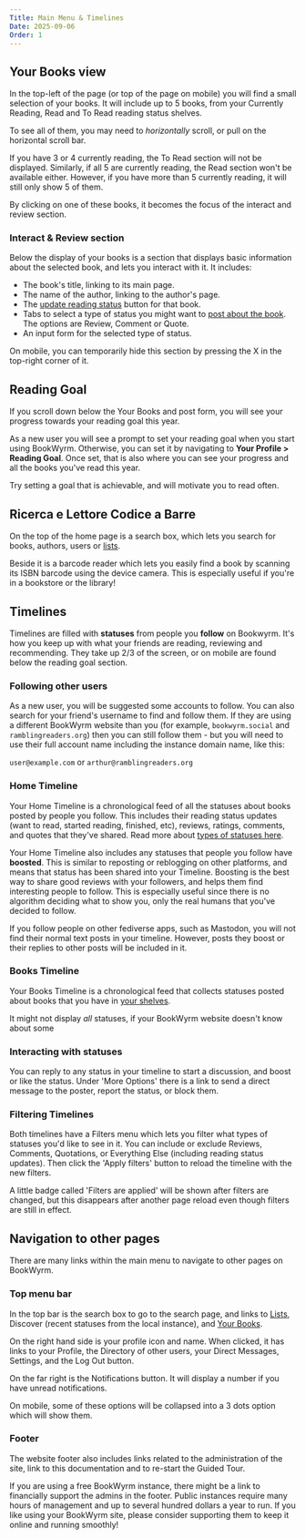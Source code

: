 ```yaml
---
Title: Main Menu & Timelines
Date: 2025-09-06
Order: 1
---
```


## Your Books view

In the top-left of the page (or top of the page on mobile) you will find a small selection of your books.
It will include up to 5 books, from your Currently Reading, Read and To Read reading status shelves.

To see all of them, you may need to _horizontally_ scroll, or pull on the horizontal scroll bar.

If you have 3 or 4 currently reading, the To Read section will not be displayed.
Similarly, if all 5 are currently reading, the Read section won't be available either.
However, if you have more than 5 currently reading, it will still only show 5 of them.

By clicking on one of these books, it becomes the focus of the interact and review section.

### Interact & Review section

Below the display of your books is a section that displays basic information about the selected book, and lets you interact with it.
It includes:

- The book's title, linking to its main page.
- The name of the author, linking to the author's page.
- The [update reading status](/shelves.html#updating-reading-status) button for that book.
- Tabs to select a type of status you might want to [post about the book](/posting-statuses.html). The options are Review, Comment or Quote.
- An input form for the selected type of status.

On mobile, you can temporarily hide this section by pressing the X in the top-right corner of it.

## Reading Goal

If you scroll down below the Your Books and post form, you will see your progress towards your reading goal this year.

As a new user you will see a prompt to set your reading goal when you start using BookWyrm.
Otherwise, you can set it by navigating to **Your Profile > Reading Goal**.
Once set, that is also where you can see your progress and all the books you've read this year.

Try setting a goal that is achievable, and will motivate you to read often.

## Ricerca e Lettore Codice a Barre

On the top of the home page is a search box, which lets you search for books, authors, users or [lists](/lists.html).

Beside it is a barcode reader which lets you easily find a book by scanning its ISBN barcode using the device camera.
This is especially useful if you're in a bookstore or the library!

## Timelines

Timelines are filled with **statuses** from people you **follow** on Bookwyrm.
It's how you keep up with what your friends are reading, reviewing and recommending.
They take up 2/3 of the screen, or on mobile are found below the reading goal section.

### Following other users

As a new user, you will be suggested some accounts to follow.
You can also search for your friend's username to find and follow them.
If they are using a different BookWyrm website than you (for example, `bookwyrm.social` and `ramblingreaders.org`)
then you can still follow them - but you will need to use their full account name including the instance domain name, like this:

`user@example.com` or `arthur@ramblingreaders.org`

### Home Timeline

Your Home Timeline is a chronological feed of all the statuses about books posted by people you follow.
This includes their reading status updates (want to read, started reading, finished, etc), reviews, ratings, comments, and quotes that they've shared.
Read more about [types of statuses here](/posting-statuses.html).

Your Home Timeline also includes any statuses that people you follow have **boosted**.
This is similar to reposting or reblogging on other platforms, and means that status has been shared into your Timeline.
Boosting is the best way to share good reviews with your followers, and helps them find interesting people to follow.
This is especially useful since there is no algorithm deciding what to show you,
only the real humans that you've decided to follow.

If you follow people on other fediverse apps, such as Mastodon, you will not find their normal text posts in your timeline.
However, posts they boost or their replies to other posts will be included in it.

### Books Timeline

Your Books Timeline is a chronological feed that collects statuses posted about books that you have in [your shelves](/shelves.html).

It might not display _all_ statuses, if your BookWyrm website doesn't know about some

### Interacting with statuses

You can reply to any status in your timeline to start a discussion, and boost or like the status.
Under 'More Options' there is a link to send a direct message to the poster, report the status, or block them.

### Filtering Timelines

Both timelines have a Filters menu which lets you filter what types of statuses you'd like to see in it.
You can include or exclude Reviews, Comments, Quotations, or Everything Else (including reading status updates).
Then click the 'Apply filters' button to reload the timeline with the new filters.

A little badge called 'Filters are applied' will be shown after filters are changed,
but this disappears after another page reload even though filters are still in effect.

## Navigation to other pages

There are many links within the main menu to navigate to other pages on BookWyrm.

### Top menu bar

In the top bar is the search box to go to the search page, and links to [Lists](/lists.html), Discover (recent statuses from the local instance), and [Your Books](/shelves.html).

On the right hand side is your profile icon and name.
When clicked, it has links to your Profile, the Directory of other users, your Direct Messages, Settings, and the Log Out button.

On the far right is the Notifications button.
It will display a number if you have unread notifications.

On mobile, some of these options will be collapsed into a 3 dots option which will show them.

### Footer

The website footer also includes links related to the administration of the site, link to this documentation and to re-start the Guided Tour.

If you are using a free BookWyrm instance, there might be a link to financially support the admins in the footer.
Public instances require many hours of management and up to several hundred dollars a year to run.
If you like using your BookWyrm site, please consider supporting them to keep it online and running smoothly!

